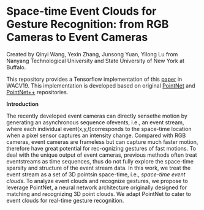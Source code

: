 # Space-time Event Clouds for Gesture Recognition: from RGB Cameras to Event Cameras
Created by Qinyi Wang, Yexin Zhang, Junsong Yuan, Yilong Lu from Nanyang Technological University and State University of New York at Buffalo.

This repository provides a Tensorflow implementation of this [paper] in WACV19. This implementation is developed based on original [PointNet] and [PointNet++] repositories.

**Introduction**

The recently developed event cameras can directly sensethe motion by generating an asynchronous sequence ofevents, i.e., an event stream, where each individual event(x,y,t)corresponds to the space-time location when a pixel sensor captures an intensity change. Compared with RGB cameras, event cameras are frameless but can capture much faster motion, therefore have great potential for rec-ognizing gestures of fast motions. To deal with the unique output of event cameras, previous methods often treat eventstreams as time sequences, thus do not fully explore the space-time sparsity and structure of the event stream data. In this work, we treat the event stream as a set of 3D pointsin space-time, i.e., *space-time event clouds*. To analyze event clouds and recognize gestures, we propose to leverage PointNet, a neural network architecture originally designed for matching and recognizing 3D point clouds. We adapt PointNet to cater to event clouds for real-time gesture recognition. 

   [paper]: https://cse.buffalo.edu/~jsyuan/papers/2019/WACV_2019_Qinyi.pdf
   [PointNet]: https://github.com/charlesq34/pointnet
   [PointNet++]: https://github.com/charlesq34/pointnet2
